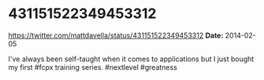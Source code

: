 # 431151522349453312
https://twitter.com/mattdavella/status/431151522349453312
**Date:** 2014-02-05

I've always been self-taught when it comes to applications but I just bought my first #fcpx training series. #nextlevel #greatness
